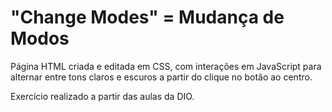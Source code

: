 # "Change Modes" = Mudança de Modos
Página HTML criada e editada em CSS, com interações em JavaScript para alternar entre tons claros e escuros a partir do clique no botão ao centro.

Exercício realizado a partir das aulas da DIO.
